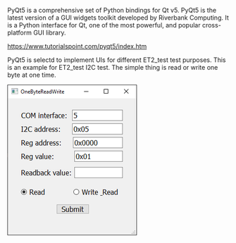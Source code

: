 PyQt5 is a comprehensive set of Python bindings for Qt v5. PyQt5 is the latest version of a GUI widgets toolkit developed by Riverbank Computing. It is a Python interface for Qt, one of the most powerful, and popular cross-platform GUI library.

https://www.tutorialspoint.com/pyqt5/index.htm

PyQt5 is selectd to implement UIs for different ET2_test test purposes.
This is an example for ET2_test I2C test. The simple thing is read or write one byte at one time.

![ET2_test onebytereadwriteUI](https://github.com/xinghuang077/ET2_test/blob/main/I2C_Config_test/IMGs/OneByteReadWriteUI.png)
